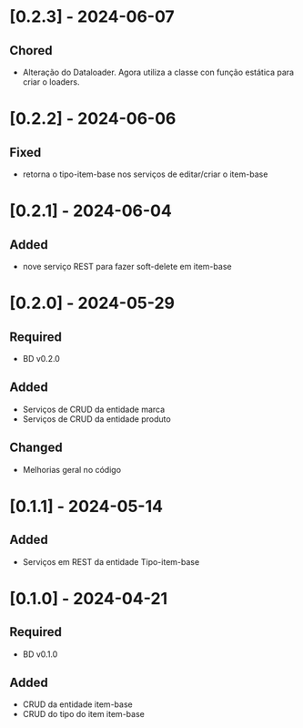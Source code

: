 # [0.2.3] - 2024-06-07
## Chored
* Alteração do Dataloader. Agora utiliza a classe con função estática para criar o loaders.

# [0.2.2] - 2024-06-06
## Fixed
* retorna o tipo-item-base nos serviços de editar/criar o item-base

# [0.2.1] - 2024-06-04
## Added
* nove serviço REST para fazer soft-delete em item-base

# [0.2.0] - 2024-05-29
## Required
- BD v0.2.0
## Added
- Serviços de CRUD da entidade marca
- Serviços de CRUD da entidade produto
## Changed
- Melhorias geral no código

# [0.1.1] - 2024-05-14
## Added
- Serviços em REST da entidade Tipo-item-base

# [0.1.0] - 2024-04-21
## Required
- BD v0.1.0
## Added
- CRUD da entidade item-base
- CRUD do tipo do item item-base
